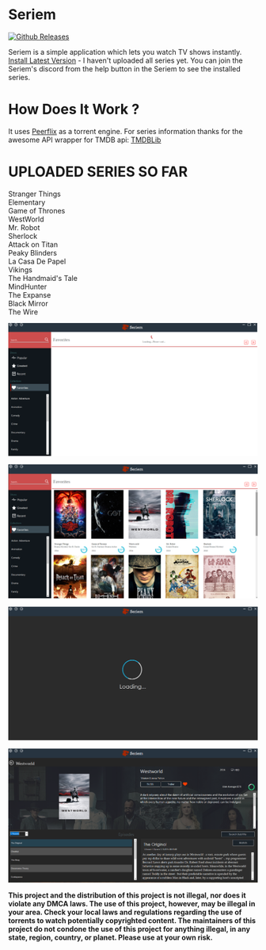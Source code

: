 


  
 

# Seriem
[![Github Releases](https://img.shields.io/github/downloads/Jackett/Jackett/total.svg?maxAge=60&style=flat-square)](https://github.com/codirx/Seriem/releases/latest)



Seriem is a simple application which lets you watch TV shows instantly.
[Install Latest Version](https://github.com/codirx/Seriem/releases/download/1.0.0/Seriem.msi) - 
I haven't uploaded all series yet. You can join the Seriem's discord from the help button in the Seriem to see the installed series.
# How Does It Work ?
It uses [Peerflix](https://github.com/mafintosh/peerflix) as a torrent engine.
For series information thanks for the awesome API wrapper for TMDB api: [TMDBLib](https://github.com/LordMike/TMDbLib)

# UPLOADED SERIES SO FAR
Stranger Things
<br/>
Elementary <br/>
Game of Thrones<br/>
WestWorld<br/>
Mr. Robot<br/>
Sherlock<br/>
Attack on Titan<br/>
Peaky Blinders<br/>
La Casa De Papel<br/>
Vikings<br/>
The Handmaid's Tale<br/>
MindHunter<br/>
The Expanse<br/>
Black Mirror<br/>
The Wire<br/>

![alt text](Seriem1.png "")


![alt text](Seriem2.png "")


![alt text](Seriem3.png "")


![alt text](Seriem4.png "")








**This project and the distribution of this project is not illegal, nor does it violate any DMCA laws. The use of this project, however, may be illegal in your area. Check your local laws and regulations regarding the use of torrents to watch potentially copyrighted content. The maintainers of this project do not condone the use of this project for anything illegal, in any state, region, country, or planet. Please use at your own risk.**
